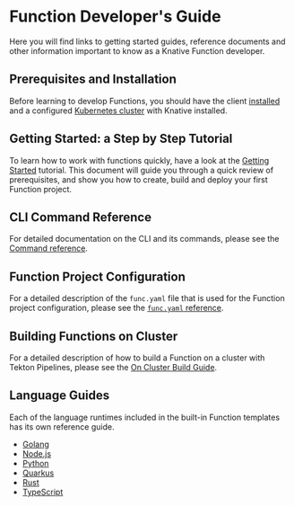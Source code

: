 # Function Developer's Guide
Here you will find links to getting started guides, reference documents and other information important to know as a Knative Function developer.

## Prerequisites and Installation
Before learning to develop Functions, you should have the client [installed](../installing_cli.md) and a configured [Kubernetes cluster](../getting_started_kubernetes.md) with Knative installed.

## Getting Started: a Step by Step Tutorial

To learn how to work with functions quickly, have a look at the [Getting Started](getting_started.md) tutorial. This document will guide you through a quick review of prerequisites, and show you how to create, build and deploy your first Function project.

## CLI Command Reference

For detailed documentation on the CLI and its commands, please see the [Command reference](../reference/commands.md).

## Function Project Configuration

For a detailed description of the `func.yaml` file that is used for the Function project configuration, please see the [`func.yaml` reference](../reference/func_yaml.md).

## Building Functions on Cluster

For a detailed description of how to build a Function on a cluster with Tekton Pipelines, please see the [On Cluster Build Guide](../reference/on_cluster_build.md).

## Language Guides

Each of the language runtimes included in the built-in Function templates has its own reference guide.

* [Golang](golang.md)
* [Node.js](nodejs.md)
* [Python](python.md)
* [Quarkus](quarkus.md)
* [Rust](rust.md)
* [TypeScript](typescript.md)
